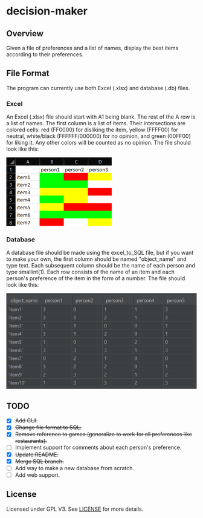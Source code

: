 # decision-maker
## Overview
Given a file of preferences and a list of names, display the best items according to their preferences.

## File Format
The program can currently use both Excel (.xlsx) and database (.db) files. 
### Excel
An Excel (.xlsx) file should start with A1 being blank. The rest of the A row is a list of names. The first column is a list of items. Their intersections are colored cells: red (FF0000) for disliking the item, yellow (FFFF00) for neutral, white/black (FFFFFF/000000) for no opinion, and green (00FF00) for liking it. Any other colors will be counted as no opinion.
The file should look like this:

![Example format](example_format.png)

### Database
A database file should be made using the excel_to_SQL file, but if you want to make your own, the first column should be named "object_name" and type text. Each subsequent column should be the name of each person and type smallint(1). Each row consists of the name of an item and each person's preference of the item in the form of a number. 
The file should look like this:

![Example Database](example_format_SQL.png)

## TODO
- [x] ~~Add GUI.~~
- [x] ~~Change file format to SQL.~~
- [x] ~~Remove reference to games (generalize to work for all preferences like restaurants).~~
- [ ] Implement support for comments about each person's preference.
- [x] ~~Update README.~~
- [x] ~~Merge SQL branch.~~
- [ ] Add way to make a new database from scratch.
- [ ] Add web support.

## License
Licensed under GPL V3. See [LICENSE](LICENSE) for more details.
